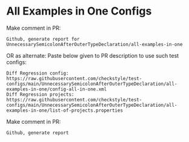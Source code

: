 # All Examples in One Configs
Make comment in PR:
```
Github, generate report for UnnecessarySemicolonAfterOuterTypeDeclaration/all-examples-in-one
```
OR as alternate:
Paste below given to PR description to use such test configs:
```
Diff Regression config: https://raw.githubusercontent.com/checkstyle/test-configs/main/UnnecessarySemicolonAfterOuterTypeDeclaration/all-examples-in-one/config-all-in-one.xml
Diff Regression projects: https://raw.githubusercontent.com/checkstyle/test-configs/main/UnnecessarySemicolonAfterOuterTypeDeclaration/all-examples-in-one/list-of-projects.properties
```
Make comment in PR:
```
Github, generate report
```
